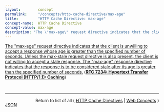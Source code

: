 ```yaml
---
layout:        concept
permalink:     "/concepts/http-cache-directive/max-age"
title:         "HTTP Cache Directive: max-age"
concept-name:  HTTP Cache Directive
concept-value: max-age
description: "The \"max-age\" request directive indicates that the client is unwilling to accept a response whose age is greater than the specified number of seconds. Unless the max-stale request directive is also present, the client is not willing to accept a stale response. The \"max-age\" response directive indicates that the response is to be considered stale after its age is greater than the specified number of seconds."
---
```


[The "max-age" request directive indicates that the client is unwilling to accept a response whose age is greater than the specified number of seconds. Unless the max-stale request directive is also present, the client is not willing to accept a stale response. The "max-age" response directive indicates that the response is to be considered stale after its age is greater than the specified number of seconds.](http://tools.ietf.org/html/rfc7234#section-5.2.1.1 "Read documentation for HTTP Cache Directive &#34;max-age&#34;") (**[RFC 7234: Hypertext Transfer Protocol (HTTP/1.1): Caching](/specs/IETF/RFC/7234 "The Hypertext Transfer Protocol (HTTP) is an application-level protocol for distributed, collaborative, hypertext information systems. This document defines requirements on HTTP caches and the associated header fields that control cache behavior or indicate cacheable response messages.")**)

<br/>
<hr/>

<p style="float : left"><a href="./max-age.json" title="JSON representing this particular Web Concept value">JSON</a></p>
<p style="text-align: right">Return to list of all ( <a href="../http-cache-directive/">HTTP Cache Directives</a> | <a href="../">Web Concepts</a> )</p>
